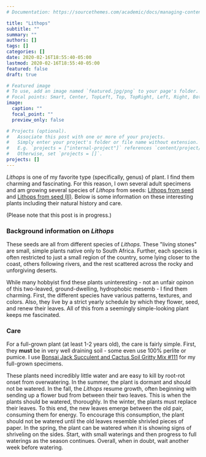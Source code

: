 ```yaml
---
# Documentation: https://sourcethemes.com/academic/docs/managing-content/

title: "Lithops"
subtitle: ""
summary: ""
authors: []
tags: []
categories: []
date: 2020-02-16T18:55:40-05:00
lastmod: 2020-02-16T18:55:40-05:00
featured: false
draft: true

# Featured image
# To use, add an image named `featured.jpg/png` to your page's folder.
# Focal points: Smart, Center, TopLeft, Top, TopRight, Left, Right, BottomLeft, Bottom, BottomRight.
image:
  caption: ""
  focal_point: ""
  preview_only: false

# Projects (optional).
#   Associate this post with one or more of your projects.
#   Simply enter your project's folder or file name without extension.
#   E.g. `projects = ["internal-project"]` references `content/project/deep-learning/index.md`.
#   Otherwise, set `projects = []`.
projects: []
---
```


*Lithops* is one of my favorite type (specifically, genus) of plant.
I find them charming and fascinating.
For this reason, I own several adult specimens and am growing several species of *Lithops* from seeds: [Lithops from seed]() and [Lithops from seed (II)]().
Below is some information on these interesting plants including their natural history and care.

(Please note that this post is in progress.)

### Background information on *Lithops*

These seeds are all from different species of *Lithops*.
These "living stones" are small, simple plants native only to South Africa.
Further, each species is often restricted to just a small region of the country, some lying closer to the coast, others following rivers, and the rest scattered across the rocky and unforgiving deserts.

While many hobbyist find these plants uninteresting - not an unfair opinon of this two-leaved, ground-dwelling, hydrophobic mesemb - I find them charming.
First, the different species have various patterns, textures, and colors.
Also, they live by a strict yearly schedule by which they flower, seed, and renew their leaves.
All of this from a seemingly simple-looking plant keeps me fascinated.

### Care

For a full-grown plant (at least 1-2 years old), the care is fairly simple.
First, they **must** be in very well draining soil - some even use 100% perlite or pumice.
I use [Bonsai Jack Succulent and Cactus Soil Gritty Mix #111](https://www.bonsaijack.com/shop/premixed-bonsai-soil/succulent-soil/2-quarts-succulent-and-cactus-soil-mix/) for my full-grown specimens.

These plants need incredibly little water and are easy to kill by root-rot onset from overwatering.
In the summer, the plant is dormant and should not be watered.
In the fall, the *Lithops* resume growth, often beginning with sending up a flower bud from between their two leaves.
This is when the plants should be watered, thoroughly.
In the winter, the plants must replace their leaves.
To this end, the new leaves emerge between the old pair, consuming them for energy.
To encourage this consumption, the plant should not be watered until the old leaves resemble shrivled pieces of paper.
In the spring, the plant can be watered when it is showing signs of shriveling on the sides.
Start, with small waterings and then progress to full waterings as the season continues.
Overall, when in doubt, wait another week before watering.
